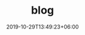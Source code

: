 ---
title: "blog"
date: 2019-10-29T13:49:23+06:00
draft: false

# meta description
description: "A blog/library/reminder about awesome Gins, Rums and other delicious drinks"

# type
type : "blog"
---